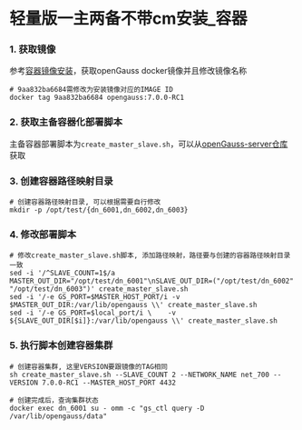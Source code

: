 # 轻量版一主两备不带cm安装_容器

### 1. 获取镜像
参考[容器镜像安装](./容器镜像安装.md)，获取openGauss docker镜像并且修改镜像名称
```
# 9aa832ba6684需修改为安装镜像对应的IMAGE ID
docker tag 9aa832ba6684 opengauss:7.0.0-RC1
```
### 2. 获取主备容器化部署脚本

主备容器部署脚本为`create_master_slave.sh`，可以从[openGauss-server仓库](https://gitcode.com/opengauss/openGauss-server/tree/master/docker/dockerfiles)获取

### 3. 创建容器路径映射目录
```
# 创建容器路径映射目录, 可以根据需要自行修改
mkdir -p /opt/test/{dn_6001,dn_6002,dn_6003}
```

### 4. 修改部署脚本
```
# 修改create_master_slave.sh脚本, 添加路径映射，路径要与创建的容器路径映射目录一致
sed -i '/^SLAVE_COUNT=1$/a MASTER_OUT_DIR="/opt/test/dn_6001"\nSLAVE_OUT_DIR=("/opt/test/dn_6002" "/opt/test/dn_6003")' create_master_slave.sh
sed -i '/-e GS_PORT=$MASTER_HOST_PORT/i -v $MASTER_OUT_DIR:/var/lib/opengauss \\' create_master_slave.sh
sed -i '/-e GS_PORT=$local_port/i \    -v ${SLAVE_OUT_DIR[$i]}:/var/lib/opengauss \\' create_master_slave.sh

```

### 5. 执行脚本创建容器集群

```
# 创建容器集群, 这里VERSION要跟镜像的TAG相同
sh create_master_slave.sh --SLAVE_COUNT 2 --NETWORK_NAME net_700 --VERSION 7.0.0-RC1 --MASTER_HOST_PORT 4432

# 创建完成后，查询集群状态
docker exec dn_6001 su - omm -c "gs_ctl query -D /var/lib/opengauss/data"
```

